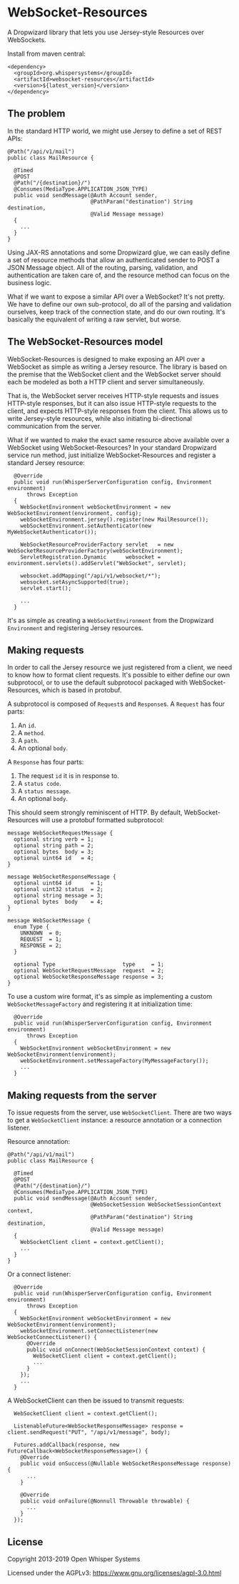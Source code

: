 # WebSocket-Resources

A Dropwizard library that lets you use Jersey-style Resources over WebSockets.

Install from maven central:

```
<dependency>
  <groupId>org.whispersystems</groupId>
  <artifactId>websocket-resources</artifactId>
  <version>${latest_version}</version>
</dependency>
```

## The problem

In the standard HTTP world, we might use Jersey to define a set of REST APIs:

```
@Path("/api/v1/mail")
public class MailResource {
  
  @Timed
  @POST
  @Path("/{destination}/")
  @Consumes(MediaType.APPLICATION_JSON_TYPE)
  public void sendMessage(@Auth Account sender, 
                          @PathParam("destination") String destination,
                          @Valid Message message) 
  {
    ...
  }
}
```

Using JAX-RS annotations and some Dropwizard glue, we can easily define a set of resource methods
that allow an authenticated sender to POST a JSON Message object.  All of the routing, parsing,
validation, and authentication are taken care of, and the resource method can focus on the business
logic.

What if we want to expose a similar API over a WebSocket?  It's not pretty.  We have to define our
own sub-protocol, do all of the parsing and validation ourselves, keep track of the connection state,
and do our own routing.  It's basically the equivalent of writing a raw servlet, but worse.

## The WebSocket-Resources model

WebSocket-Resources is designed to make exposing an API over a WebSocket as simple as writing a
Jersey resource.  The library is based on the premise that the WebSocket client and the
WebSocket server should each be modeled as both a HTTP client and server simultaneously.

That is, the WebSocket server receives HTTP-style requests and issues HTTP-style responses, but it
can also issue HTTP-style requests to the client, and expects HTTP-style responses from the client.
This allows us to write Jersey-style resources, while also initiating bi-directional communication
from the server.

What if we wanted to make the exact same resource above available over a WebSocket using
WebSocket-Resources? In your standard Dropwizard service run method, just initialize
WebSocket-Resources and register a standard Jersey resource:

```
  @Override
  public void run(WhisperServerConfiguration config, Environment environment)
      throws Exception
  {
    WebSocketEnvironment webSocketEnvironment = new WebSocketEnvironment(environment, config);
    webSocketEnvironment.jersey().register(new MailResource());
    webSocketEnvironment.setAuthenticator(new MyWebSocketAuthenticator());

    WebSocketResourceProviderFactory servlet   = new WebSocketResourceProviderFactory(webSocketEnvironment);
    ServletRegistration.Dynamic      websocket = environment.servlets().addServlet("WebSocket", servlet);

    websocket.addMapping("/api/v1/websocket/*");
    websocket.setAsyncSupported(true);
    servlet.start();
    
    ...    
  }
```

It's as simple as creating a `WebSocketEnvironment` from the Dropwizard `Environment` and registering
Jersey resources.

## Making requests

In order to call the Jersey resource we just registered from a client, we need to know how to format
client requests.  It's possible to either define our own subprotocol, or to use the default subprotocol
packaged with WebSocket-Resources, which is based in protobuf.

A subprotocol is composed of `Request`s and `Response`s.  A `Request` has four parts:

1. An `id`.
1. A `method`.
1. A `path`.
1. An optional `body`.

A `Response` has four parts:

1. The request `id` it is in response to.
1. A `status code`.
1. A `status message`.
1. An optional `body`.

This should seem strongly reminiscent of HTTP.  By default, WebSocket-Resources will use a protobuf
formatted subprotocol:

```
message WebSocketRequestMessage {
  optional string verb = 1;
  optional string path = 2;
  optional bytes  body = 3;
  optional uint64 id   = 4;
}

message WebSocketResponseMessage {
  optional uint64 id      = 1;
  optional uint32 status  = 2;
  optional string message = 3;
  optional bytes  body    = 4;
}

message WebSocketMessage {
  enum Type {
    UNKNOWN  = 0;
    REQUEST  = 1;
    RESPONSE = 2;
  }

  optional Type                     type     = 1;
  optional WebSocketRequestMessage  request  = 2;
  optional WebSocketResponseMessage response = 3;
}
```

To use a custom wire format, it's as simple as implementing a custom `WebSocketMessageFactory` and
registering it at initialization time:

```
  @Override
  public void run(WhisperServerConfiguration config, Environment environment)
      throws Exception
  {
    WebSocketEnvironment webSocketEnvironment = new WebSocketEnvironment(environment);
    webSocketEnvironment.setMessageFactory(MyMessageFactory());
    ...
  }
```

## Making requests from the server

To issue requests from the server, use `WebSocketClient`.  There are two ways to get a `WebSocketClient`
instance: a resource annotation or a connection listener.

Resource annotation:

```
@Path("/api/v1/mail")
public class MailResource {
  
  @Timed
  @POST
  @Path("/{destination}/")
  @Consumes(MediaType.APPLICATION_JSON_TYPE)
  public void sendMessage(@Auth Account sender, 
                          @WebSocketSession WebSocketSessionContext context, 
                          @PathParam("destination") String destination,
                          @Valid Message message) 
  {
    WebSocketClient client = context.getClient();
    ...
  }
}

```

Or a connect listener:

```
  @Override
  public void run(WhisperServerConfiguration config, Environment environment)
      throws Exception
  {
    WebSocketEnvironment webSocketEnvironment = new WebSocketEnvironment(environment);
    webSocketEnvironment.setConnectListener(new WebSocketConnectListener() {
      @Override
      public void onConnect(WebSocketSessionContext context) {
        WebSocketClient client = context.getClient();
        ...
      }
    });
    ...
  }
```

A WebSocketClient can then be issued to transmit requests:

```
  WebSocketClient client = context.getClient();
  
  ListenableFuture<WebSocketResponseMessage> response = client.sendRequest("PUT", "/api/v1/message", body);
  
  Futures.addCallback(response, new FutureCallback<WebSocketResponseMessage>() {
    @Override
    public void onSuccess(@Nullable WebSocketResponseMessage response) {
      ...
    }

    @Override
    public void onFailure(@Nonnull Throwable throwable) {
      ...
    }
  });
```

License
---------------------

Copyright 2013-2019 Open Whisper Systems

Licensed under the AGPLv3: https://www.gnu.org/licenses/agpl-3.0.html
